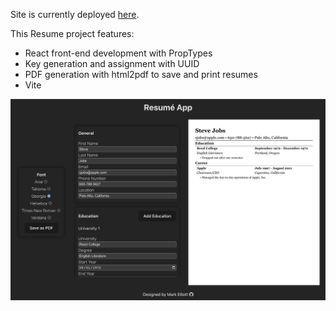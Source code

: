 Site is currently deployed [here](https://mark-elliott5.github.io/cv-app-2/). 

This Resume project features:
* React front-end development with PropTypes
* Key generation and assignment with UUID
* PDF generation with html2pdf to save and print resumes
* Vite

![resume](images/resume.png)